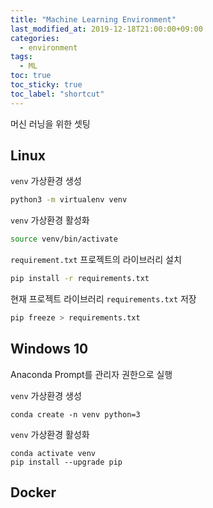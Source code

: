 ```yaml
---
title: "Machine Learning Environment"
last_modified_at: 2019-12-18T21:00:00+09:00
categories:
  - environment
tags:
  - ML
toc: true
toc_sticky: true
toc_label: "shortcut"
---
```


머신 러닝을 위한 셋팅

## Linux

`venv` 가상환경 생성

```bash
python3 -m virtualenv venv
```

`venv` 가상환경 활성화

```bash
source venv/bin/activate
```

`requirement.txt` 프로젝트의 라이브러리 설치

```bash
pip install -r requirements.txt
```

현재 프로젝트 라이브러리 `requirements.txt` 저장

```bash
pip freeze > requirements.txt
```

## Windows 10

Anaconda Prompt를 관리자 권한으로 실행

`venv` 가상환경 생성

```anaconda
conda create -n venv python=3
```

`venv` 가상환경 활성화

```anaconda
conda activate venv
pip install --upgrade pip
```

## Docker
